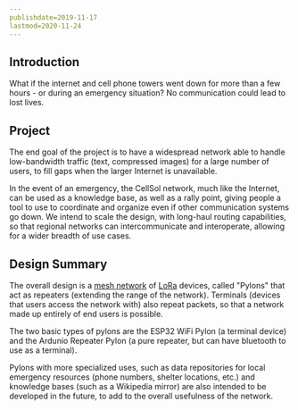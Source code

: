 ```yaml
---
publishdate=2019-11-17
lastmod=2020-11-24
---
```


## Introduction
What if the internet and cell phone towers went down for more than a few hours - or during an emergency situation? No communication could lead to lost lives.

## Project

The end goal of the project is to have a widespread network able to handle low-bandwidth traffic (text, compressed images) for a large number of users, to fill gaps when the larger Internet is unavailable.

In the event of an emergency, the CellSol network, much like the Internet, can be used as a knowledge base, as well as a rally point, giving people a tool to use to coordinate and organize even if 
other communication systems go down. We intend to scale the design, with long-haul routing capabilities, so that regional networks can intercommunicate and interoperate, allowing for a wider breadth of use cases.

## Design Summary

The overall design is a [mesh network](https://en.wikipedia.org/wiki/Mesh_networking) of [LoRa](https://www.semtech.com/lora/what-is-lora) devices, called "Pylons"
that act as repeaters (extending the range of the network). Terminals (devices that users access the network with) also repeat packets, so that a network
made up entirely of end users is possible.

The two basic types of pylons are the ESP32 WiFi Pylon (a terminal device) and the Ardunio Repeater Pylon (a pure repeater, but can have bluetooth to use as a terminal).
 
Pylons with more specialized uses, such as data repositories for local emergency resources (phone numbers, shelter locations, etc.) and knowledge bases (such as a Wikipedia mirror) are also intended to be
developed in the future, to add to the overall usefulness of the network.
